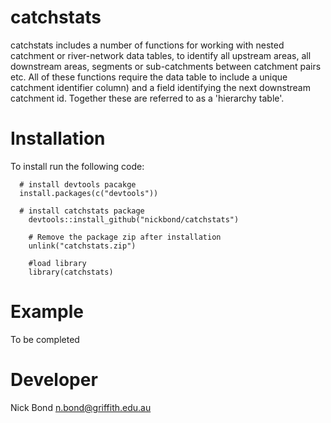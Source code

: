 <!-- README.md is generated from README.Rmd. Please edit that file -->
catchstats
==========

catchstats includes a number of functions for working with nested catchment or river-network data tables, to identify all upstream areas, all downstream areas, segments or sub-catchments between catchment pairs etc. All of these functions require the data table to include a unique catchment identifier column) and a field identifying the next downstream catchment id. Together these are referred to as a 'hierarchy table'.

Installation
============

To install run the following code:

      # install devtools pacakge
      install.packages(c("devtools"))

      # install catchstats package
        devtools::install_github("nickbond/catchstats")

        # Remove the package zip after installation
        unlink("catchstats.zip")
        
        #load library
        library(catchstats)

Example
=======

To be completed <!--  The code below produces the following plot for Cooper Creek, a highly ephemeral river in western Queensland, Australia. The function uses geom_raster() from the ggplot2 package. Addtional options are available (see ?ctf_heatmap for details). --> <!-- ``` --> <!--  library(hydrostats) --> <!--  library(hydroplots) --> <!--  data(Cooper) --> <!--  ctf_heatmap(Cooper) --> <!-- ```  --> <!-- ![Alt tag](https://github.com/nickbond/hydroplots/raw/master/ctf_heatmap.png "CTF Heatmap") -->

Developer
=========

Nick Bond <n.bond@griffith.edu.au>

